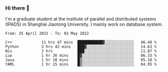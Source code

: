 ### Hi there 👋

I'm a graduate student at the institute of parallel and distributed systems (IPADS) in Shanghai Jiaotong University. I mainly work on database system.

<!--START_SECTION:waka-->

```text
From: 25 April 2022 - To: 02 May 2022

C++             11 hrs 47 mins  ███████████▓░░░░░░░░░░░░░   46.40 %
Python          3 hrs 42 mins   ███▓░░░░░░░░░░░░░░░░░░░░░   14.63 %
Nix             3 hrs           ███░░░░░░░░░░░░░░░░░░░░░░   11.87 %
Lua             1 hr 36 mins    █▓░░░░░░░░░░░░░░░░░░░░░░░   06.33 %
Java            1 hr 18 mins    █▒░░░░░░░░░░░░░░░░░░░░░░░   05.18 %
YAML            1 hr 15 mins    █▒░░░░░░░░░░░░░░░░░░░░░░░   04.95 %
```

<!--END_SECTION:waka-->

<!--
**yqmmm/yqmmm** is a ✨ _special_ ✨ repository because its `README.md` (this file) appears on your GitHub profile.

Here are some ideas to get you started:

- 🔭 I’m currently working on ...
- 🌱 I’m currently learning ...
- 👯 I’m looking to collaborate on ...
- 🤔 I’m looking for help with ...
- 💬 Ask me about ...
- 📫 How to reach me: ...
- 😄 Pronouns: ...
- ⚡ Fun fact: ...
-->
